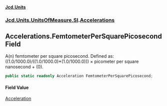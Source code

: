 #### [Jcd.Units](index.md 'index')
### [Jcd.Units.UnitsOfMeasure.SI](Jcd.Units.UnitsOfMeasure.SI.md 'Jcd.Units.UnitsOfMeasure.SI').[Accelerations](Accelerations.md 'Jcd.Units.UnitsOfMeasure.SI.Accelerations')

## Accelerations.FemtometerPerSquarePicosecond Field

A(n) femtometer per square picosecond. Defined as: ((1.0/1000.0)/((1.0/1000.0)*(1.0/1000.0))) × picometer per square nanosecond + (0).

```csharp
public static readonly Acceleration FemtometerPerSquarePicosecond;
```

#### Field Value
[Acceleration](Acceleration.md 'Jcd.Units.UnitTypes.Acceleration')